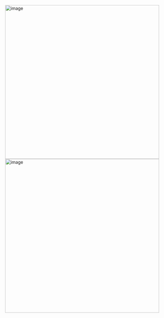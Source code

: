 
<img width="500" alt="image" src="https://github.com/user-attachments/assets/e2c57ad8-b621-48ca-a6b5-852dd28e4d9b" />

<img width="500" alt="image" src="https://github.com/user-attachments/assets/b6018e30-7718-4f5d-8ee2-1621b1d02dd5" />
